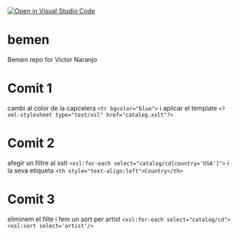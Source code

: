 [![Open in Visual Studio Code](https://classroom.github.com/assets/open-in-vscode-2e0aaae1b6195c2367325f4f02e2d04e9abb55f0b24a779b69b11b9e10269abc.svg)](https://classroom.github.com/online_ide?assignment_repo_id=17264866&assignment_repo_type=AssignmentRepo)
# bemen
Bemen repo for Victor Naranjo

# Comit 1
cambi al color de la capcelera `<tr bgcolor="blue">` i aplicar el template `<?xml-stylesheet type="text/xsl" href="cataleg.xslt"?>`
# Comit 2
afegir un filtre al xslt `<xsl:for-each select="catalog/cd[country='USA']">` i la seva etiqueta `<th style="text-align:left">Country</th>`
# Comit 3
eliminem el filte i fem un sort per artist `<xsl:for-each select="catalog/cd"><xsl:sort select='artist'/>`